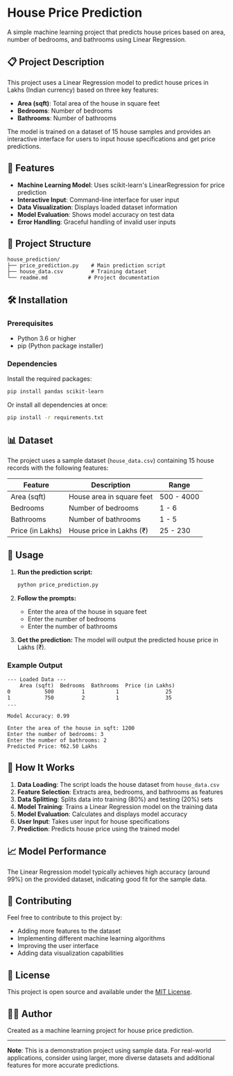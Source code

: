# House Price Prediction

A simple machine learning project that predicts house prices based on area, number of bedrooms, and bathrooms using Linear Regression.

## 📋 Project Description

This project uses a Linear Regression model to predict house prices in Lakhs (Indian currency) based on three key features:
- **Area (sqft)**: Total area of the house in square feet
- **Bedrooms**: Number of bedrooms
- **Bathrooms**: Number of bathrooms

The model is trained on a dataset of 15 house samples and provides an interactive interface for users to input house specifications and get price predictions.

## 🚀 Features

- **Machine Learning Model**: Uses scikit-learn's LinearRegression for price prediction
- **Interactive Input**: Command-line interface for user input
- **Data Visualization**: Displays loaded dataset information
- **Model Evaluation**: Shows model accuracy on test data
- **Error Handling**: Graceful handling of invalid user inputs

## 📁 Project Structure

```
house_prediction/
├── price_prediction.py    # Main prediction script
├── house_data.csv         # Training dataset
└── readme.md             # Project documentation
```

## 🛠️ Installation

### Prerequisites

- Python 3.6 or higher
- pip (Python package installer)

### Dependencies

Install the required packages:

```bash
pip install pandas scikit-learn
```

Or install all dependencies at once:

```bash
pip install -r requirements.txt
```

## 📊 Dataset

The project uses a sample dataset (`house_data.csv`) containing 15 house records with the following features:

| Feature | Description | Range |
|---------|-------------|-------|
| Area (sqft) | House area in square feet | 500 - 4000 |
| Bedrooms | Number of bedrooms | 1 - 6 |
| Bathrooms | Number of bathrooms | 1 - 5 |
| Price (in Lakhs) | House price in Lakhs (₹) | 25 - 230 |

## 🎯 Usage

1. **Run the prediction script:**
   ```bash
   python price_prediction.py
   ```

2. **Follow the prompts:**
   - Enter the area of the house in square feet
   - Enter the number of bedrooms
   - Enter the number of bathrooms

3. **Get the prediction:**
   The model will output the predicted house price in Lakhs (₹).

### Example Output

```
--- Loaded Data ---
    Area (sqft)  Bedrooms  Bathrooms  Price (in Lakhs)
0           500         1          1               25
1           750         2          1               35
...

Model Accuracy: 0.99

Enter the area of the house in sqft: 1200
Enter the number of bedrooms: 3
Enter the number of bathrooms: 2
Predicted Price: ₹62.50 Lakhs
```

## 🔧 How It Works

1. **Data Loading**: The script loads the house dataset from `house_data.csv`
2. **Feature Selection**: Extracts area, bedrooms, and bathrooms as features
3. **Data Splitting**: Splits data into training (80%) and testing (20%) sets
4. **Model Training**: Trains a Linear Regression model on the training data
5. **Model Evaluation**: Calculates and displays model accuracy
6. **User Input**: Takes user input for house specifications
7. **Prediction**: Predicts house price using the trained model

## 📈 Model Performance

The Linear Regression model typically achieves high accuracy (around 99%) on the provided dataset, indicating good fit for the sample data.

## 🤝 Contributing

Feel free to contribute to this project by:
- Adding more features to the dataset
- Implementing different machine learning algorithms
- Improving the user interface
- Adding data visualization capabilities

## 📝 License

This project is open source and available under the [MIT License](LICENSE).

## 👨‍💻 Author

Created as a machine learning project for house price prediction.

---

**Note**: This is a demonstration project using sample data. For real-world applications, consider using larger, more diverse datasets and additional features for more accurate predictions.
